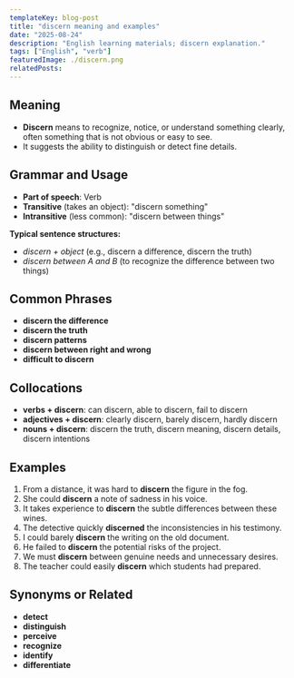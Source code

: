 ```yaml
---
templateKey: blog-post
title: "discern meaning and examples"
date: "2025-08-24"
description: "English learning materials; discern explanation."
tags: ["English", "verb"]
featuredImage: ./discern.png
relatedPosts:
---
```


## Meaning

- **Discern** means to recognize, notice, or understand something clearly, often something that is not obvious or easy to see.
- It suggests the ability to distinguish or detect fine details.

## Grammar and Usage

- **Part of speech**: Verb
- **Transitive** (takes an object): "discern something"
- **Intransitive** (less common): "discern between things"

**Typical sentence structures:**

- _discern + object_ (e.g., discern a difference, discern the truth)
- _discern between A and B_ (to recognize the difference between two things)

## Common Phrases

- **discern the difference**
- **discern the truth**
- **discern patterns**
- **discern between right and wrong**
- **difficult to discern**

## Collocations

- **verbs + discern**: can discern, able to discern, fail to discern
- **adjectives + discern**: clearly discern, barely discern, hardly discern
- **nouns + discern**: discern the truth, discern meaning, discern details, discern intentions

## Examples

1. From a distance, it was hard to **discern** the figure in the fog.
2. She could **discern** a note of sadness in his voice.
3. It takes experience to **discern** the subtle differences between these wines.
4. The detective quickly **discerned** the inconsistencies in his testimony.
5. I could barely **discern** the writing on the old document.
6. He failed to **discern** the potential risks of the project.
7. We must **discern** between genuine needs and unnecessary desires.
8. The teacher could easily **discern** which students had prepared.

## Synonyms or Related

- **detect**
- **distinguish**
- **perceive**
- **recognize**
- **identify**
- **differentiate**
